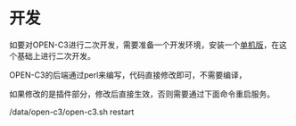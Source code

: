 # 开发


如要对OPEN-C3进行二次开发，需要准备一个开发环境，安装一个[单机版](/单机版安装/README.md)，在这个基础上进行二次开发。

OPEN-C3的后端通过perl来编写，代码直接修改即可，不需要编译，

如果修改的是插件部分，修改后直接生效，否则需要通过下面命令重启服务。

/data/open-c3/open-c3.sh restart